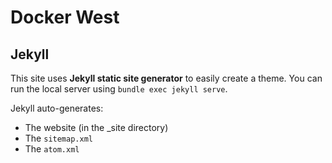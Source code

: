# Docker West

## Jekyll

This site uses **Jekyll static site generator** to easily create a theme.
You can run the local server using `bundle exec jekyll serve`.

Jekyll auto-generates:
* The website (in the _site directory)
* The `sitemap.xml`
* The `atom.xml`
